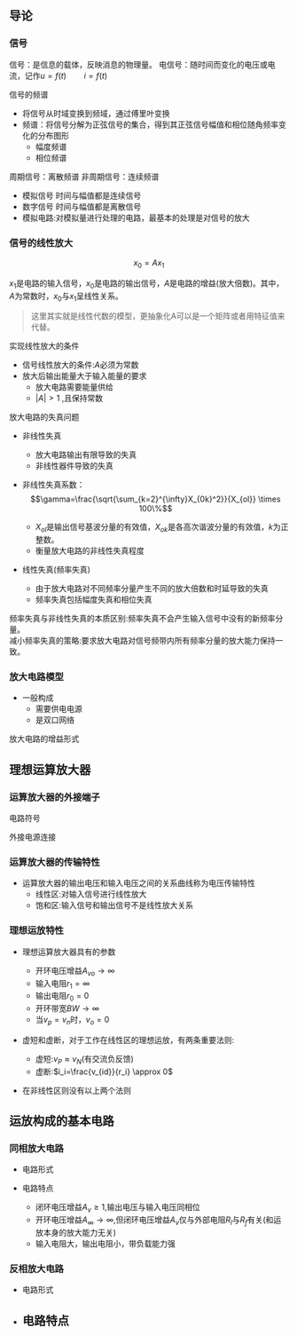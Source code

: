 
## 导论 
### 信号  
信号：是信息的载体，反映消息的物理量。
电信号：随时间而变化的电压或电流，记作$u=f(t) \qquad i=f(t)$  

信号的频谱  
- 将信号从时域变换到频域，通过傅里叶变换
- 频谱：将信号分解为正弦信号的集合，得到其正弦信号幅值和相位随角频率变化的分布图形
    - 幅度频谱
    - 相位频谱

周期信号：离散频谱
非周期信号：连续频谱

- 模拟信号 时间与幅值都是连续信号
- 数字信号 时间与幅值都是离散信号
- 模拟电路:对模拟量进行处理的电路，最基本的处理是对信号的放大  

### 信号的线性放大

$$x_0=Ax_1$$  

$x_1$是电路的输入信号，$x_0$是电路的输出信号，$A$是电路的增益(放大倍数)。其中，$A$为常数时，$x_0$与$x_1$呈线性关系。

>这里其实就是线性代数的模型，更抽象化A可以是一个矩阵或者用特征值来代替。

实现线性放大的条件  

- 信号线性放大的条件:$A$必须为常数
- 放大后输出能量大于输入能量的要求
    - 放大电路需要能量供给
    - $|A| \gt 1$ ,且保持常数

放大电路的失真问题  

- 非线性失真
    - 放大电路输出有限导致的失真
    - 非线性器件导致的失真
- 非线性失真系数：$$\gamma=\frac{\sqrt{\sum_{k=2}^{\infty}X_{0k}^2}}{X_{ol}} \times 100\%$$
    - $X_{ol}$是输出信号基波分量的有效值，$X_{ok}$是各高次谐波分量的有效值，$k$为正整数。
    - 衡量放大电路的非线性失真程度


- 线性失真(频率失真)
    - 由于放大电路对不同频率分量产生不同的放大倍数和时延导致的失真
    - 频率失真包括幅度失真和相位失真

频率失真与非线性失真的本质区别:频率失真不会产生输入信号中没有的新频率分量。  
减小频率失真的策略:要求放大电路对信号频带内所有频率分量的放大能力保持一致。  


### 放大电路模型  
- 一般构成
    - 需要供电电源
    - 是双口网络

放大电路的增益形式  


## 理想运算放大器  

### 运算放大器的外接端子  
电路符号  

外接电源连接

### 运算放大器的传输特性  

- 运算放大器的输出电压和输入电压之间的关系曲线称为电压传输特性
    - 线性区:对输入信号进行线性放大
    - 饱和区:输入信号和输出信号不是线性放大关系


### 理想运放特性  
- 理想运算放大器具有的参数
    - 开环电压增益$A_{vo} \rightarrow \infty$
    - 输入电阻$r_1=\infty$
    - 输出电阻$r_0=0$
    - 开环带宽$BW \rightarrow \infty$
    - 当$v_p=v_n$时，$v_o=0$




- 虚短和虚断，对于工作在线性区的理想运放，有两条重要法则:
    - 虚短:$v_P \approx v_N$(有交流负反馈)
    - 虚断:$i_i=\frac{v_{id}}{r_i} \approx 0$  
- 在非线性区则没有以上两个法则  

## 运放构成的基本电路

### 同相放大电路  
- 电路形式  

- 电路特点
    - 闭环电压增益$A_v \ge 1$,输出电压与输入电压同相位
    - 开环电压增益$A_{\infty} \rightarrow \infty$,但闭环电压增益$A_v$仅与外部电阻$R_l$与$R_f$有关(和运放本身的放大能力无关)
    - 输入电阻大，输出电阻小，带负载能力强



### 反相放大电路  
- 电路形式

- 电路特点
    - 

 